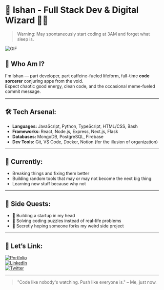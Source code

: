 # 🚀 Ishan - Full Stack Dev & Digital Wizard 🧙‍♂️

> Warning: May spontaneously start coding at 3AM and forget what sleep is.

![GIF](https://media.giphy.com/media/3o7abB06u9bNzA8lu8/giphy.gif)

## 🧠 Who Am I?
I'm Ishan — part developer, part caffeine-fueled lifeform, full-time **code sorcerer** conjuring apps from the void.  
Expect chaotic good energy, clean code, and the occasional meme-fueled commit message.

---

## 🛠️ Tech Arsenal:
- **Languages:** JavaScript, Python, TypeScript, HTML/CSS, Bash
- **Frameworks:** React, Node.js, Express, Next.js, Flask
- **Databases:** MongoDB, PostgreSQL, Firebase
- **Dev Tools:** Git, VS Code, Docker, Notion (for the illusion of organization)

---

## 🌱 Currently:
- Breaking things and fixing them better  
- Building random tools that may or may not become the next big thing  
- Learning new stuff because why not

---

## 🧪 Side Quests:
- 🚀 Building a startup in my head
- 🧩 Solving coding puzzles instead of real-life problems
- 🤝 Secretly hoping someone forks my weird side project

---

## 🤝 Let’s Link:
[![Portfolio](https://img.shields.io/badge/-Portfolio-black?style=flat-square&logo=firefox&logoColor=white)](https://your-portfolio-link.com)  
[![LinkedIn](https://img.shields.io/badge/-LinkedIn-blue?style=flat-square&logo=Linkedin&logoColor=white)](https://linkedin.com/in/ishan-wagh-b17a90298)  
[![Twitter](https://img.shields.io/badge/-Twitter-blue?style=flat-square&logo=Twitter&logoColor=white)](https://twitter.com/yourhandle)

---

> "Code like nobody's watching. Push like everyone is." – Me, just now.
